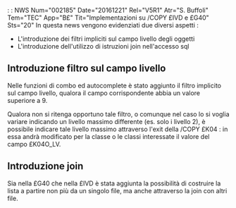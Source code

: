  :  : NWS Num="002185" Date="20161221" Rel="V5R1" Atr="S. Buffoli" Tem="TEC" App="B£" Tit="Implementazioni su /COPY £IVD e £G40" Sts="20"
In questa news vengono evidenziati due diversi aspetti : 
-  L'introduzione dei filtri impliciti sul campo livello degli oggetti
-  L'introduzione dell'utilizzo di istruzioni join nell'accesso sql

Introduzione filtro sul campo livello
----------------------------------------------
Nelle funzioni di combo ed autocomplete è stato aggiunto il filtro implicito sul campo livello, qualora il campo corrispondente abbia un valore superiore a 9.

Qualora non si ritenga opportuno tale filtro, o comunque nel caso lo si voglia variare indicando un livello massimo differente (es. solo i livello 2), è possibile indicare tale livello massimo attraverso l'exit della /COPY £K04 :  in essa andrà modificato per la classe o le classi interessate
il valore del campo £K04O_LV.

Introduzione join
----------------------------------------------
Sia nella £G40 che nella £IVD è stata aggiunta la possibilità di costruire la lista a partire non più da un singolo file, ma anche attraverso la join con altri file.
